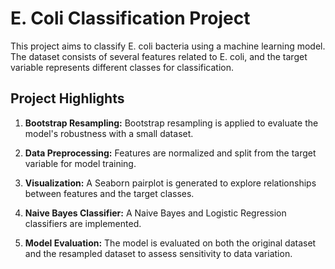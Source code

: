 # E. Coli Classification Project

This project aims to classify E. coli bacteria using a machine learning model. The dataset consists of several features related to E. coli, and the target variable represents different classes for classification.

## Project Highlights

1. **Bootstrap Resampling:** Bootstrap resampling is applied to evaluate the model's robustness with a small dataset.
   
2. **Data Preprocessing:** Features are normalized and split from the target variable for model training.

3. **Visualization:** A Seaborn pairplot is generated to explore relationships between features and the target classes.

4. **Naive Bayes Classifier:** A Naive Bayes and Logistic Regression classifiers are implemented.

5. **Model Evaluation:** The model is evaluated on both the original dataset and the resampled dataset to assess sensitivity to data variation.
